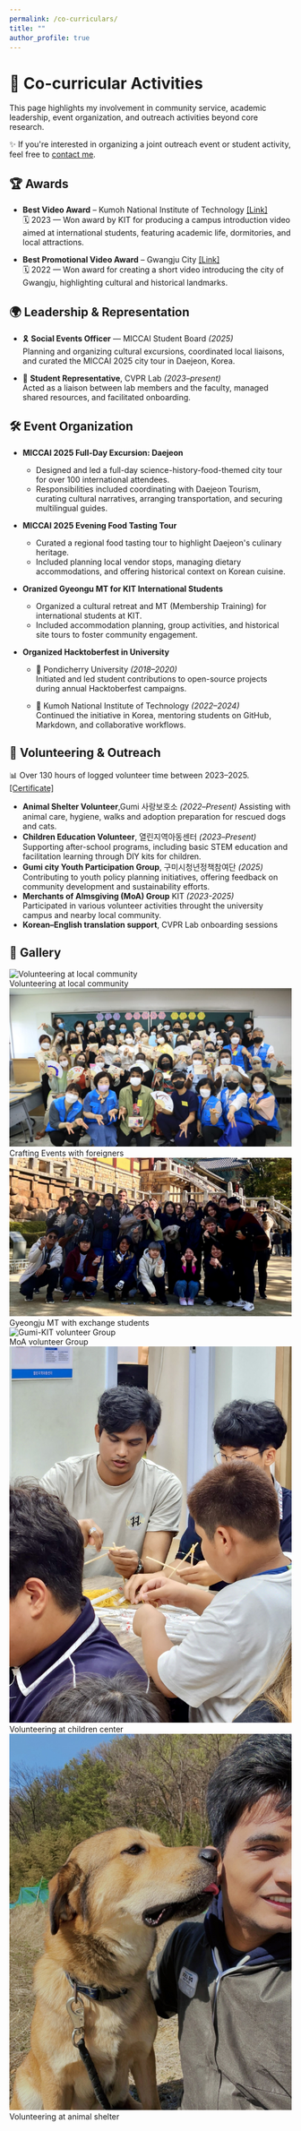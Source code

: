 ```yaml
---
permalink: /co-curriculars/
title: ""
author_profile: true
---
```


# 🧩 Co-curricular Activities

This page highlights my involvement in community service, academic leadership, event organization, and outreach activities beyond core research.

<div class="callout">
  <p>✨ If you're interested in organizing a joint outreach event or student activity, feel free to <a href="https://www.linkedin.com/in/bishal-swain" target="_blank" rel="noopener noreferrer">contact me</a>.
  </p>
</div>

<!-- 
##  Talks & Presentations


---

-->

## 🏆 Awards
- **Best Video Award** – Kumoh National Institute of Technology <a href="https://youtu.be/1D0Ye_ExENc?si=cIBHKZ1y2E-qY7vo" target="_blank" rel="noopener noreferrer"> [Link]</a>  
  🗓️ 2023 — Won award by KIT for producing a campus introduction video aimed at international students, featuring academic life, dormitories, and local attractions.

- **Best Promotional Video Award** – Gwangju City <a href="https://youtu.be/CrisfJ-KsFw?si=lkOcfHTDdhnLY_Co" target="_blank" rel="noopener noreferrer"> [Link]</a>  
  🗓️ 2022 — Won award for creating a short video introducing the city of Gwangju, highlighting cultural and historical landmarks.

## 🌍 Leadership & Representation

- 🎗️ **Social Events Officer** — MICCAI Student Board _(2025)_  
  Planning and organizing cultural excursions, coordinated local liaisons, and curated the MICCAI 2025 city tour in Daejeon, Korea.

- 👥 **Student Representative**, CVPR Lab _(2023–present)_  
  Acted as a liaison between lab members and the faculty, managed shared resources, and facilitated onboarding.


## 🛠️ Event Organization
- **MICCAI 2025 Full-Day Excursion: Daejeon**  
  - Designed and led a full-day science-history-food-themed city tour for over 100 international attendees. 
  - Responsibilities included coordinating with Daejeon Tourism, curating cultural narratives, arranging transportation, and securing multilingual guides.


- **MICCAI 2025 Evening Food Tasting Tour**
  - Curated a regional food tasting tour to highlight Daejeon's culinary heritage. 
  - Included planning local vendor stops, managing dietary accommodations, and offering historical context on Korean cuisine.

- **Oranized Gyeongu MT for KIT International Students**  
  - Organized a cultural retreat and MT (Membership Training) for international students at KIT. 
  - Included accommodation planning, group activities, and historical site tours to foster community engagement.

- **Organized Hacktoberfest in University** 
  - 🏫 Pondicherry University _(2018–2020)_  
    Initiated and led student contributions to open-source projects during annual Hacktoberfest campaigns.

  - 🏫 Kumoh National Institute of Technology _(2022–2024)_  
    Continued the initiative in Korea, mentoring students on GitHub, Markdown, and collaborative workflows.



## 🤝 Volunteering & Outreach

<div class="callout yellow" >
📊 Over 130 hours of logged volunteer time between 2023–2025. <a href ="https://drive.google.com/file/d/1Rn0XTQsKL5-Xc6_9oLPL3-w5FRGaF3om/view?usp=sharing" target="_blank" rel="noopener noreferrer">[Certificate]</a>
</div>

- **Animal Shelter Volunteer**,Gumi 사랑보호소 _(2022–Present)_
  Assisting with animal care, hygiene, walks and adoption preparation for rescued dogs and cats.
- **Children Education Volunteer**, 열린지역아동센터 _(2023–Present)_
  Supporting after-school programs, including basic STEM education and facilitation learning through DIY kits for children.
- **Gumi city Youth Participation Group**, 구미시청년정책참여단 _(2025)_
  Contributing to youth policy planning initiatives, offering feedback on community development and sustainability efforts.
- **Merchants of Almsgiving (MoA) Group** KIT _(2023-2025)_  
  Participated in various volunteer activities throught the university campus and nearby local community.
- **Korean–English translation support**, CVPR Lab onboarding sessions

## 📸 Gallery


<div class="gallery">
  <div class="crop crop-16x9">
    <img src="/images/volunteer/volunteer_children2.jpg" alt="Volunteering at local community">
    <div class="caption">Volunteering at local community</div>
  </div>
  <div class="crop crop-16x9">
    <img src="/images/volunteer/volunteer_event1.jpg" alt="Crafting Events with foreigners">
    <div class="caption">Crafting Events with foreigners</div>
  </div>
  <div class="crop crop-16x9">
    <img src="/images/volunteer/volunteer_gyeongju.jpg" alt="Gyeongju MT with exchange students">
    <div class="caption">Gyeongju MT with exchange students</div>
  </div>
  <div class="crop crop-16x9">
    <img src="/images/volunteer/volunteer_moa.jpg" alt="Gumi-KIT volunteer Group">
    <div class="caption">MoA volunteer Group</div>
  </div>
  <div class="crop crop-3x4">
    <img src="/images/volunteer/volunteer_children.jpg" alt="Volunteering at children center">
    <div class="caption">Volunteering at children center</div>
  </div>
  <div class="crop crop-3x4">
    <img src="/images/volunteer/volunteer_shelter1.jpg" alt="Animal shelter support">
    <div class="caption">Volunteering at animal shelter</div>
  </div>
</div>



